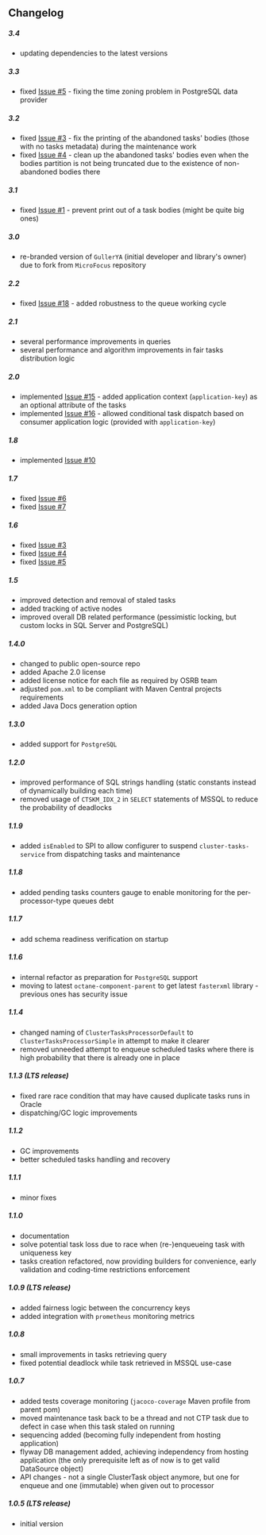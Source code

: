 ## Changelog

##### 3.4
- updating dependencies to the latest versions

##### 3.3
- fixed [Issue #5](https://github.com/gullerya/cluster-tasks-service/issues/5) - fixing the time zoning problem in PostgreSQL data provider

##### 3.2
- fixed [Issue #3](https://github.com/gullerya/cluster-tasks-service/issues/3) - fix the printing of the abandoned tasks' bodies (those with no tasks metadata) during the maintenance work
- fixed [Issue #4](https://github.com/gullerya/cluster-tasks-service/issues/4) - clean up the abandoned tasks' bodies even when the bodies partition is not being truncated due to the existence of non-abandoned bodies there

##### 3.1
- fixed [Issue #1](https://github.com/gullerya/cluster-tasks-service/issues/1) - prevent print out of a task bodies (might be quite big ones)

##### 3.0
- re-branded version of `GullerYA` (initial developer and library's owner) due to fork from `MicroFocus` repository

##### 2.2
- fixed [Issue #18](https://github.com/MicroFocus/cluster-tasks-service/issues/18) - added robustness to the queue working cycle

##### 2.1
- several performance improvements in queries
- several performance and algorithm improvements in fair tasks distribution logic

##### 2.0
- implemented [Issue #15](https://github.com/MicroFocus/cluster-tasks-service/issues/15) - added application context (`application-key`) as an optional attribute of the tasks
- implemented [Issue #16](https://github.com/MicroFocus/cluster-tasks-service/issues/16) - allowed conditional task dispatch based on consumer application logic (provided with `application-key`)

##### 1.8
- implemented [Issue #10](https://github.com/MicroFocus/cluster-tasks-service/issues/10)

##### 1.7
- fixed [Issue #6](https://github.com/MicroFocus/cluster-tasks-service/issues/6)
- fixed [Issue #7](https://github.com/MicroFocus/cluster-tasks-service/issues/7)

##### 1.6
- fixed [Issue #3](https://github.com/MicroFocus/cluster-tasks-service/issues/3)
- fixed [Issue #4](https://github.com/MicroFocus/cluster-tasks-service/issues/4)
- fixed [Issue #5](https://github.com/MicroFocus/cluster-tasks-service/issues/5)

##### 1.5
- improved detection and removal of staled tasks
- added tracking of active nodes
- improved overall DB related performance (pessimistic locking, but custom locks in SQL Server and PostgreSQL)

##### 1.4.0
- changed to public open-source repo
- added Apache 2.0 license
- added license notice for each file as required by OSRB team
- adjusted `pom.xml` to be compliant with Maven Central projects requirements
- added Java Docs generation option

##### 1.3.0
- added support for `PostgreSQL`

##### 1.2.0
- improved performance of SQL strings handling (static constants instead of dynamically building each time)
- removed usage of `CTSKM_IDX_2` in `SELECT` statements of MSSQL to reduce the probability of deadlocks

##### 1.1.9
- added `isEnabled` to SPI to allow configurer to suspend `cluster-tasks-service` from dispatching tasks and maintenance

##### 1.1.8
- added pending tasks counters gauge to enable monitoring for the per-processor-type queues debt

##### 1.1.7
- add schema readiness verification on startup

##### 1.1.6
- internal refactor as preparation for `PostgreSQL` support
- moving to latest `octane-component-parent` to get latest `fasterxml` library - previous ones has security issue 

##### 1.1.4
- changed naming of `ClusterTasksProcessorDefault` to `ClusterTasksProcessorSimple` in attempt to make it clearer
- removed unneeded attempt to enqueue scheduled tasks where there is high probability that there is already one in place

##### 1.1.3 (LTS release)
- fixed rare race condition that may have caused duplicate tasks runs in Oracle
- dispatching/GC logic improvements

##### 1.1.2
- GC improvements
- better scheduled tasks handling and recovery

##### 1.1.1
- minor fixes

##### 1.1.0
- documentation
- solve potential task loss due to race when (re-)enqueueing task with uniqueness key
- tasks creation refactored, now providing builders for convenience, early validation and coding-time restrictions enforcement

##### 1.0.9 (LTS release)
- added fairness logic between the concurrency keys
- added integration with `prometheus` monitoring metrics

##### 1.0.8
- small improvements in tasks retrieving query
- fixed potential deadlock while task retrieved in MSSQL use-case

##### 1.0.7
- added tests coverage monitoring (`jacoco-coverage` Maven profile from parent pom)
- moved maintenance task back to be a thread and not CTP task due to defect in case when this task staled on running
- sequencing added (becoming fully independent from hosting application)
- flyway DB management added, achieving independency from hosting application (the only prerequisite left as of now is to get valid DataSource object)
- API changes - not a single ClusterTask object anymore, but one for enqueue and one (immutable) when given out to processor 

##### 1.0.5 (LTS release)
- initial version
